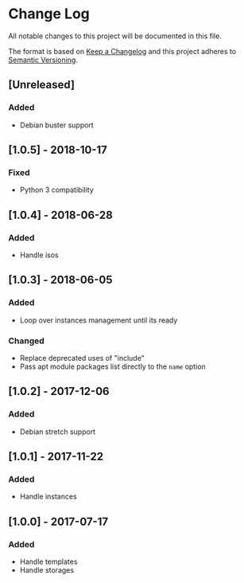 # Change Log
All notable changes to this project will be documented in this file.

The format is based on [Keep a Changelog](http://keepachangelog.com/)
and this project adheres to [Semantic Versioning](http://semver.org/).

## [Unreleased]
### Added
- Debian buster support

## [1.0.5] - 2018-10-17
### Fixed
- Python 3 compatibility

## [1.0.4] - 2018-06-28
### Added
- Handle isos

## [1.0.3] - 2018-06-05
### Added
- Loop over instances management until its ready

### Changed
- Replace deprecated uses of "include"
- Pass apt module packages list directly to the `name` option

## [1.0.2] - 2017-12-06
### Added
- Debian stretch support

## [1.0.1] - 2017-11-22
### Added
- Handle instances

## [1.0.0] - 2017-07-17
### Added
- Handle templates
- Handle storages

